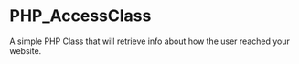 # PHP_AccessClass
A simple PHP Class that will retrieve info about how the user reached your website.
